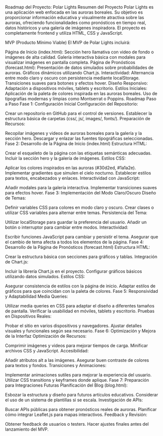 
Roadmap del Proyecto: Polar Lights
Resumen del Proyecto
Polar Lights es una aplicación web enfocada en las auroras boreales. Su objetivo es proporcionar información educativa y visualmente atractiva sobre las auroras, ofreciendo funcionalidades como pronósticos en tiempo real, datos históricos y una galería de imágenes inspiradora. El proyecto es completamente frontend y utiliza HTML, CSS y JavaScript.

MVP (Producto Mínimo Viable)
El MVP de Polar Lights incluirá:

Página de Inicio (index.html):
Sección hero llamativa con video de fondo o imágenes de alta calidad.
Galería interactiva básica con modales para visualizar imágenes en pantalla completa.
Página de Pronósticos (forecast.html):
Presentación de datos simulados sobre probabilidades de auroras.
Gráficos dinámicos utilizando Chart.js.
Interactividad:
Alternancia entre modo claro y oscuro con persistencia mediante localStorage.
Transiciones suaves para botones y efectos hover.
Diseño Responsivo:
Adaptación a dispositivos móviles, tablets y escritorio.
Estilos Iniciales:
Aplicación de la paleta de colores inspirada en las auroras boreales.
Uso de tipografías modernas y limpias como Montserrat o Poppins.
Roadmap Paso a Paso
Fase 1: Configuración Inicial
Configuración del Repositorio:

Crear un repositorio en GitHub para el control de versiones.
Establecer la estructura básica de carpetas (css/, js/, images/, fonts/).
Preparación de Recursos:

Recopilar imágenes y videos de auroras boreales para la galería y la sección hero.
Descargar y enlazar las fuentes tipográficas seleccionadas.
Fase 2: Desarrollo de la Página de Inicio (index.html)
Estructura HTML:

Crear el esqueleto de la página con las etiquetas semánticas adecuadas.
Incluir la sección hero y la galería de imágenes.
Estilos CSS:

Aplicar los colores inspirados en las auroras (#30d2ed, #1a1a2e).
Implementar gradientes que simulen el cielo nocturno.
Establecer estilos para textos, encabezados y enlaces.
Interactividad con JavaScript:

Añadir modales para la galería interactiva.
Implementar transiciones suaves para efectos hover.
Fase 3: Implementación del Modo Claro/Oscuro
Diseño de Temas:

Definir variables CSS para colores en modo claro y oscuro.
Crear clases o utilizar CSS variables para alternar entre temas.
Persistencia del Tema:

Utilizar localStorage para guardar la preferencia del usuario.
Añadir un botón o interruptor para cambiar entre modos.
Interactividad:

Escribir funciones JavaScript para cambiar y persistir el tema.
Asegurar que el cambio de tema afecta a todos los elementos de la página.
Fase 4: Desarrollo de la Página de Pronósticos (forecast.html)
Estructura HTML:

Crear la estructura básica con secciones para gráficos y tablas.
Integración de Chart.js:

Incluir la librería Chart.js en el proyecto.
Configurar gráficos básicos utilizando datos simulados.
Estilos CSS:

Asegurar consistencia de estilos con la página de inicio.
Adaptar estilos de gráficos para que coincidan con la paleta de colores.
Fase 5: Responsividad y Adaptabilidad
Media Queries:

Utilizar media queries en CSS para adaptar el diseño a diferentes tamaños de pantalla.
Verificar la usabilidad en móviles, tablets y escritorio.
Pruebas en Dispositivos Reales:

Probar el sitio en varios dispositivos y navegadores.
Ajustar detalles visuales y funcionales según sea necesario.
Fase 6: Optimización y Mejora de la Interfaz
Optimización de Recursos:

Comprimir imágenes y videos para mejorar tiempos de carga.
Minificar archivos CSS y JavaScript.
Accesibilidad:

Añadir atributos alt a las imágenes.
Asegurar buen contraste de colores para textos y fondos.
Transiciones y Animaciones:

Implementar animaciones sutiles para mejorar la experiencia del usuario.
Utilizar CSS transitions y keyframes donde aplique.
Fase 7: Preparación para Integraciones Futuras
Planificación del Blog (blog.html):

Esbozar la estructura y diseño para futuros artículos educativos.
Considerar el uso de un sistema de plantillas si se escala.
Investigación de APIs:

Buscar APIs públicas para obtener pronósticos reales de auroras.
Planificar cómo integrar Leaflet.js para mapas interactivos.
Feedback y Revisión:

Obtener feedback de usuarios o testers.
Hacer ajustes finales antes del lanzamiento del MVP.
